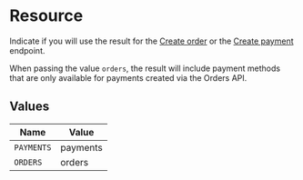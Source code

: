 # Resource

Indicate if you will use the result for the [Create order](create-order)
or the [Create payment](create-payment) endpoint.

When passing the value `orders`, the result will include payment methods
that are only available for payments created via the Orders API.


## Values

| Name       | Value      |
| ---------- | ---------- |
| `PAYMENTS` | payments   |
| `ORDERS`   | orders     |